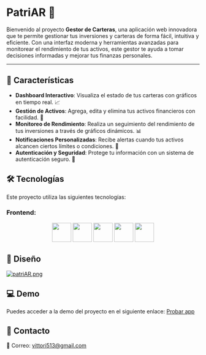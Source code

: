 # PatriAR 💼

Bienvenido al proyecto **Gestor de Carteras**, una aplicación web innovadora que te permite gestionar tus inversiones y carteras de forma fácil, intuitiva y eficiente. Con una interfaz moderna y herramientas avanzadas para monitorear el rendimiento de tus activos, este gestor te ayuda a tomar decisiones informadas y mejorar tus finanzas personales.

---

## 🚀 Características

- **Dashboard Interactivo**: Visualiza el estado de tus carteras con gráficos en tiempo real. 📈
- **Gestión de Activos**: Agrega, edita y elimina tus activos financieros con facilidad. 💸
- **Monitoreo de Rendimiento**: Realiza un seguimiento del rendimiento de tus inversiones a través de gráficos dinámicos. 📊
- **Notificaciones Personalizadas**: Recibe alertas cuando tus activos alcancen ciertos límites o condiciones. 📲
- **Autenticación y Seguridad**: Protege tu información con un sistema de autenticación seguro. 🔐

## 🛠️ Tecnologías

Este proyecto utiliza las siguientes tecnologías:

### Frontend:

<div align="center">
<img src="https://cdn.jsdelivr.net/gh/devicons/devicon@latest/icons/nextjs/nextjs-original.svg" width='50' />
<img src="https://cdn.jsdelivr.net/gh/devicons/devicon@latest/icons/tailwindcss/tailwindcss-original.svg" width='50'/>
<img src="https://cdn.jsdelivr.net/gh/devicons/devicon@latest/icons/react/react-original.svg" width='50' />
<img src="https://cdn.jsdelivr.net/gh/devicons/devicon@latest/icons/axios/axios-plain.svg" width='50'/>
<img src="https://cdn.jsdelivr.net/gh/devicons/devicon@latest/icons/netlify/netlify-original.svg" width='50' />
</div>

## 🎨 Diseño

[![patriAR.png](https://i.postimg.cc/8cXP3pGf/patriAR.png)](https://postimg.cc/MfRSf8vz)

## 💻 Demo

Puedes acceder a la demo del proyecto en el siguiente enlace: [Probar app](https://patriar.netlify.app/)

## 📢 Contacto

📧 Correo: vittori513@gmail.com
